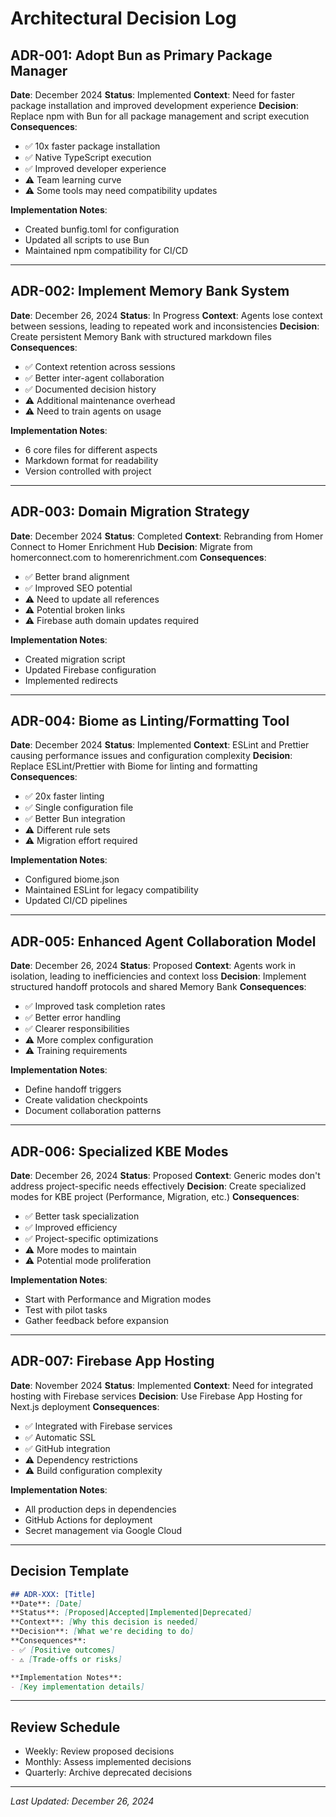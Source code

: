 # Architectural Decision Log

## ADR-001: Adopt Bun as Primary Package Manager
**Date**: December 2024
**Status**: Implemented
**Context**: Need for faster package installation and improved development experience
**Decision**: Replace npm with Bun for all package management and script execution
**Consequences**:
- ✅ 10x faster package installation
- ✅ Native TypeScript execution
- ✅ Improved developer experience
- ⚠️ Team learning curve
- ⚠️ Some tools may need compatibility updates

**Implementation Notes**:
- Created bunfig.toml for configuration
- Updated all scripts to use Bun
- Maintained npm compatibility for CI/CD

---

## ADR-002: Implement Memory Bank System
**Date**: December 26, 2024
**Status**: In Progress
**Context**: Agents lose context between sessions, leading to repeated work and inconsistencies
**Decision**: Create persistent Memory Bank with structured markdown files
**Consequences**:
- ✅ Context retention across sessions
- ✅ Better inter-agent collaboration
- ✅ Documented decision history
- ⚠️ Additional maintenance overhead
- ⚠️ Need to train agents on usage

**Implementation Notes**:
- 6 core files for different aspects
- Markdown format for readability
- Version controlled with project

---

## ADR-003: Domain Migration Strategy
**Date**: December 2024
**Status**: Completed
**Context**: Rebranding from Homer Connect to Homer Enrichment Hub
**Decision**: Migrate from homerconnect.com to homerenrichment.com
**Consequences**:
- ✅ Better brand alignment
- ✅ Improved SEO potential
- ⚠️ Need to update all references
- ⚠️ Potential broken links
- ⚠️ Firebase auth domain updates required

**Implementation Notes**:
- Created migration script
- Updated Firebase configuration
- Implemented redirects

---

## ADR-004: Biome as Linting/Formatting Tool
**Date**: December 2024
**Status**: Implemented
**Context**: ESLint and Prettier causing performance issues and configuration complexity
**Decision**: Replace ESLint/Prettier with Biome for linting and formatting
**Consequences**:
- ✅ 20x faster linting
- ✅ Single configuration file
- ✅ Better Bun integration
- ⚠️ Different rule sets
- ⚠️ Migration effort required

**Implementation Notes**:
- Configured biome.json
- Maintained ESLint for legacy compatibility
- Updated CI/CD pipelines

---

## ADR-005: Enhanced Agent Collaboration Model
**Date**: December 26, 2024
**Status**: Proposed
**Context**: Agents work in isolation, leading to inefficiencies and context loss
**Decision**: Implement structured handoff protocols and shared Memory Bank
**Consequences**:
- ✅ Improved task completion rates
- ✅ Better error handling
- ✅ Clearer responsibilities
- ⚠️ More complex configuration
- ⚠️ Training requirements

**Implementation Notes**:
- Define handoff triggers
- Create validation checkpoints
- Document collaboration patterns

---

## ADR-006: Specialized KBE Modes
**Date**: December 26, 2024
**Status**: Proposed
**Context**: Generic modes don't address project-specific needs effectively
**Decision**: Create specialized modes for KBE project (Performance, Migration, etc.)
**Consequences**:
- ✅ Better task specialization
- ✅ Improved efficiency
- ✅ Project-specific optimizations
- ⚠️ More modes to maintain
- ⚠️ Potential mode proliferation

**Implementation Notes**:
- Start with Performance and Migration modes
- Test with pilot tasks
- Gather feedback before expansion

---

## ADR-007: Firebase App Hosting
**Date**: November 2024
**Status**: Implemented
**Context**: Need for integrated hosting with Firebase services
**Decision**: Use Firebase App Hosting for Next.js deployment
**Consequences**:
- ✅ Integrated with Firebase services
- ✅ Automatic SSL
- ✅ GitHub integration
- ⚠️ Dependency restrictions
- ⚠️ Build configuration complexity

**Implementation Notes**:
- All production deps in dependencies
- GitHub Actions for deployment
- Secret management via Google Cloud

---

## Decision Template

```markdown
## ADR-XXX: [Title]
**Date**: [Date]
**Status**: [Proposed|Accepted|Implemented|Deprecated]
**Context**: [Why this decision is needed]
**Decision**: [What we're deciding to do]
**Consequences**:
- ✅ [Positive outcomes]
- ⚠️ [Trade-offs or risks]

**Implementation Notes**:
- [Key implementation details]
```

---

## Review Schedule
- Weekly: Review proposed decisions
- Monthly: Assess implemented decisions
- Quarterly: Archive deprecated decisions

---
*Last Updated: December 26, 2024*

